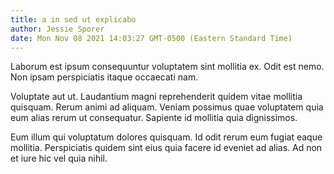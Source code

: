 ```yaml
---
title: a in sed ut explicabo
author: Jessie Sporer
date: Mon Nov 08 2021 14:03:27 GMT-0500 (Eastern Standard Time)
---
```

Laborum est ipsum consequuntur voluptatem sint mollitia ex. Odit est nemo. Non ipsam perspiciatis itaque occaecati nam.

 Voluptate aut ut. Laudantium magni reprehenderit quidem vitae mollitia quisquam. Rerum animi ad aliquam. Veniam possimus quae voluptatem quia eum alias rerum ut consequatur. Sapiente id mollitia quia dignissimos.

 Eum illum qui voluptatum dolores quisquam. Id odit rerum eum fugiat eaque mollitia. Perspiciatis quidem sint eius quia facere id eveniet ad alias. Ad non et iure hic vel quia nihil.